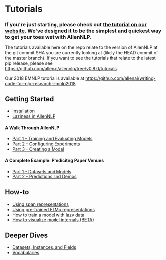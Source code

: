 # Tutorials

### If you're just starting, please check out [the tutorial on our website](https://allennlp.org/tutorials). We've designed it to be the simplest and quickest way to get your toes wet with AllenNLP.

The tutorials available here on the repo relate to the version of AllenNLP at the git commit SHA you are currently looking at (likely the HEAD commit of the master branch).  If you want to see the tutorials that relate to the latest pip release, please see https://github.com/allenai/allennlp/tree/v0.8.0/tutorials.

Our 2018 EMNLP tutorial is available at https://github.com/allenai/writing-code-for-nlp-research-emnlp2018.

## Getting Started

* [Installation](../README.md#installation)
* [Laziness in AllenNLP](getting_started/laziness.md)

#### A Walk Through AllenNLP

* [Part 1 - Training and Evaluating Models](getting_started/walk_through_allennlp/training_and_evaluating.md)
* [Part 2 - Configuring Experiments](getting_started/walk_through_allennlp/configuration.md)
* [Part 3 - Creating a Model](getting_started/walk_through_allennlp/creating_a_model.md)

#### A Complete Example: Predicitng Paper Venues

* [Part 1 - Datasets and Models](getting_started/predicting_paper_venues/predicting_paper_venues_pt1.md)
* [Part 2 - Predictions and Demos](getting_started/predicting_paper_venues/predicting_paper_venues_pt2.md)

## How-to

* [Using span representations](how_to/span_representations.md)
* [Using pre-trained ELMo representations](how_to/elmo.md)
* [How to train a model with lazy data](how_to/laziness.md)
* [How to visualize model internals (BETA)](how_to/visualizing_model_internals.md)

## Deeper Dives

* [Datasets, Instances, and Fields](notebooks/data_pipeline.ipynb)
* [Vocabularies](notebooks/vocabulary.ipynb)
